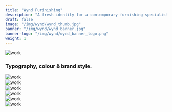 ```yaml
---
title: "Wynd Furinishing"
description: "A fresh identity for a contemporary furnishing specialist."
draft: false
image: "/img/wynd/wynd_thumb.jpg"
banner: "/img/wynd/wynd_banner.jpg"
banner-logo: "/img/wynd/wynd_banner_logo.png"
weight: 1
---
```


<div class="row">
    <div class="col-sm-12">
        <img src="/img/wynd/wynd_type.jpg" alt="work" class="media-img project-img">
    </div>
</div>

<h3>Typography, colour & brand style.</h3>

<div class="row">
    <div class="col-sm-12">
        <img src="/img/wynd/wynd_cover.jpg" alt="work" class="media-img project-img">
    </div>
</div>

<div class="row">
    <div class="col-sm-12">
        <img src="/img/wynd/wynd_mag1.jpg" alt="work" class="media-img project-img">
    </div>
</div>

<div class="row">
    <div class="col-sm-12">
        <img src="/img/wynd/wynd_mag2.jpg" alt="work" class="media-img project-img">
    </div>
</div>

<div class="row">
    <div class="col-sm-12">
        <img src="/img/wynd/wynd_mag3.jpg" alt="work" class="media-img project-img">
    </div>
</div>

<div class="row">
    <div class="col-sm-12">
        <img src="/img/wynd/wynd_web.jpg" alt="work" class="media-img project-img">
    </div>
</div>

<div class="row">
    <div class="col-sm-12">
        <img src="/img/wynd/wynd_cards.jpg" alt="work" class="media-img project-img">
    </div>
</div>
